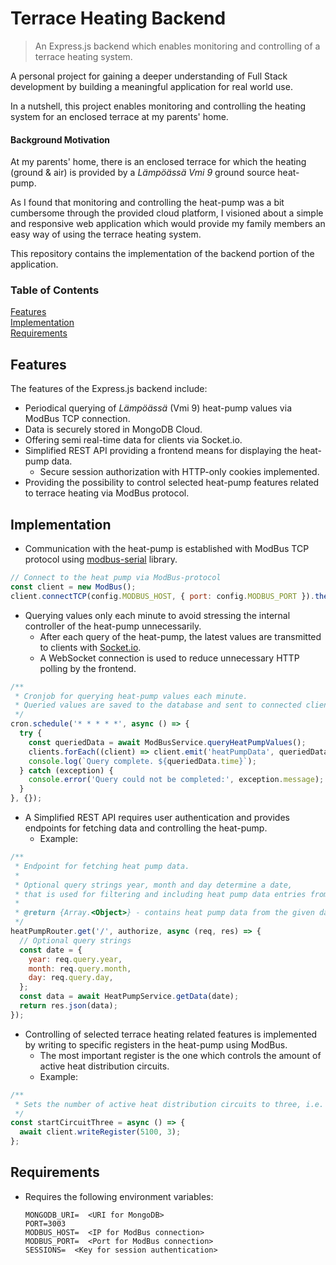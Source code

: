 # Terrace Heating Backend
> An Express.js backend which enables monitoring and controlling of a terrace heating system.

A personal project for gaining a deeper understanding of Full Stack development
by building a meaningful application for real world use.

In a nutshell, this project enables monitoring and controlling the heating system for an enclosed terrace at my parents' home.

#### Background Motivation
At my parents' home, there is an enclosed terrace for which the heating (ground & air) is provided by a *Lämpöässä Vmi 9* ground source heat-pump.

As I found that monitoring and controlling the heat-pump was a bit cumbersome through the provided cloud platform,
I visioned about a simple and responsive web application which would provide my family members an easy way of using the terrace heating system.

This repository contains the implementation of the backend portion of the application.

### Table of Contents
[Features](#features)  
[Implementation](#implementation)  
[Requirements](#requirements)

## Features
The features of the Express.js backend include:
- Periodical querying of *Lämpöässä* (Vmi 9) heat-pump values via ModBus TCP connection.
- Data is securely stored in MongoDB Cloud.
- Offering semi real-time data for clients via Socket.io.
- Simplified REST API providing a frontend means for displaying the heat-pump data.
  - Secure session authorization with HTTP-only cookies implemented.
- Providing the possibility to control selected heat-pump features related to terrace heating via ModBus protocol.

## Implementation
- Communication with the heat-pump is established with ModBus TCP protocol using [modbus-serial](https://github.com/yaacov/node-modbus-serial#readme) library.

```JavaScript
// Connect to the heat pump via ModBus-protocol
const client = new ModBus();
client.connectTCP(config.MODBUS_HOST, { port: config.MODBUS_PORT }).then();
```

- Querying values only each minute to avoid stressing the internal controller of the heat-pump unnecessarily.
    - After each query of the heat-pump, the latest values are transmitted to clients with [Socket.io](https://github.com/socketio/socket.io).
    - A WebSocket connection is used to reduce unnecessary HTTP polling by the frontend.

```JavaScript
/**
 * Cronjob for querying heat-pump values each minute.
 * Queried values are saved to the database and sent to connected clients via WebSocket connection.
 */
cron.schedule('* * * * *', async () => {
  try {
    const queriedData = await ModBusService.queryHeatPumpValues();
    clients.forEach((client) => client.emit('heatPumpData', queriedData));
    console.log(`Query complete. ${queriedData.time}`);
  } catch (exception) {
    console.error('Query could not be completed:', exception.message);
  }
}, {});
```

- A Simplified REST API requires user authentication and provides endpoints for fetching data and controlling the heat-pump.
    - Example:

```JavaScript
/**
 * Endpoint for fetching heat pump data.
 *
 * Optional query strings year, month and day determine a date,
 * that is used for filtering and including heat pump data entries from that date onwards.
 *
 * @return {Array.<Object>} - contains heat pump data from the given date onwards
 */
heatPumpRouter.get('/', authorize, async (req, res) => {
  // Optional query strings
  const date = {
    year: req.query.year,
    month: req.query.month,
    day: req.query.day,
  };
  const data = await HeatPumpService.getData(date);
  return res.json(data);
});
```

- Controlling of selected terrace heating related features is implemented by writing to specific registers in the heat-pump using ModBus.
  - The most important register is the one which controls the amount of active heat distribution circuits.
  - Example:

```JavaScript
/**
 * Sets the number of active heat distribution circuits to three, i.e. enables circuit three.
 */
const startCircuitThree = async () => {
  await client.writeRegister(5100, 3);
};
```

## Requirements
- Requires the following environment variables:
  ```
  MONGODB_URI=  <URI for MongoDB>
  PORT=3003
  MODBUS_HOST=  <IP for ModBus connection>
  MODBUS_PORT=  <Port for ModBus connection>
  SESSIONS=  <Key for session authentication>
  ```
